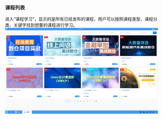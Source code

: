 ### 课程列表
进入“课程学习”，显示的是所有已经发布的课程，用户可以按照课程类型、课程分类、关键字找到想要的课程进行学习。
![alt text](../help_picture/05_courselearning01.png)